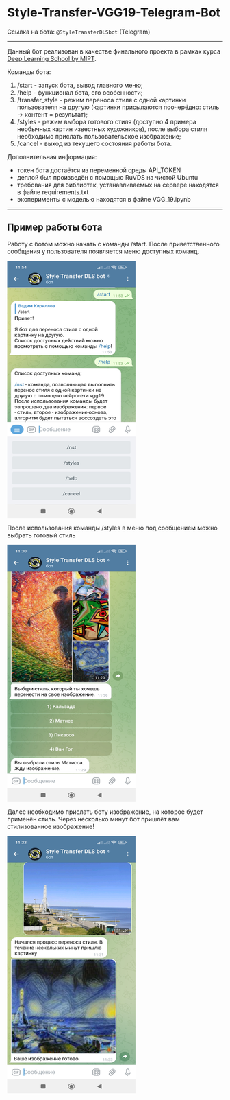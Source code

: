 # Style-Transfer-VGG19-Telegram-Bot
Cсылка на бота: `@StyleTransferDLSbot` (Telegram)

------------------------------------
Данный бот реализован в качестве финального проекта в рамках курса [Deep Learning School by MIPT](https://en.dlschool.org/).

Команды бота:
1) /start - запуск бота, вывод главного меню;
2) /help - функционал бота, его особенности;
3) /transfer_style - режим переноса стиля с одной картинки пользователя на другую (картинки присылаются поочерёдно: стиль -> контент = результат);
4) /styles - режим выбора готового стиля (доступно 4 примера необычных картин известных художников), после выбора стиля необходимо прислать пользовательское изображение;
5) /cancel - выход из текущего состояния работы бота.

Дополнительная информация:
- токен бота достаётся из переменной среды API_TOKEN
- деплой был произведён с помощью RuVDS на чистой Ubuntu
- требования для библиотек, устанавливаемых на сервере находятся в файле requirements.txt
- эксперименты с моделью находятся в файле VGG_19.ipynb

------------------------------------

## Пример работы бота

Работу с ботом можно начать с команды /start. После приветственного сообщения у пользователя появляется меню доступных команд.

<a href="url"><img src="bot_components/work_images/work1.jpg" align="center" height="600" width="300"></a>

После использования команды /styles в меню под сообщением можно выбрать готовый стиль

<a href="url"><img src="bot_components/work_images/work2.jpg" align="center" height="600" width="300"></a>

Далее необходимо прислать боту изображение, на которое будет применён стиль. Через несколько минут бот пришлёт вам стилизованное изображение!

<a href="url"><img src="bot_components/work_images/work3.jpg" align="center" height="600" width="300"></a>
